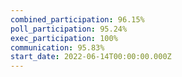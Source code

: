 ```yaml
---
combined_participation: 96.15%
poll_participation: 95.24%
exec_participation: 100%
communication: 95.83%
start_date: 2022-06-14T00:00:00.000Z
---
```

